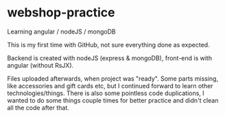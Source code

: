 # webshop-practice
Learning angular / nodeJS / mongoDB

This is my first time with GitHub, not sure everything done as expected. 

Backend is created with nodeJS (express & mongoDB), front-end is with angular (without RsJX). 

Files uploaded afterwards, when project was "ready". Some parts missing, like accessories and gift cards etc, but I continued forward to learn other technologies/things. There is also some pointless code duplications, I wanted to do some things couple times for better practice and didn't clean all the code after that.
